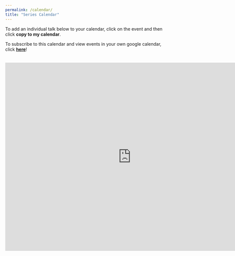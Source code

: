 ```yaml
---
permalink: /calendar/
title: "Series Calendar"
---
```


To add an individual talk below to your calendar, click on the event and then click **copy to my calendar**. 

To subscribe to this calendar and view events in your own google calendar, click [**here**](https://calendar.google.com/calendar/b/0/r/settings/addcalendar?cid=nlpwithfriends%40gmail.com)!

<hr style="height:5pt; visibility:hidden;" />

<iframe src="https://calendar.google.com/calendar/embed?src=nlpwithfriends%40gmail.com&ctz=America%2FNew_York" style="border: 0" width="800" height="600" frameborder="0" scrolling="no" title="NLP with friends calendar"></iframe>
